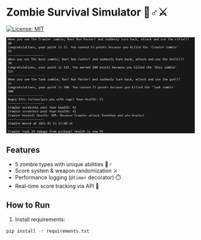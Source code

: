 # Zombie Survival Simulator 🧟♂️⚔️
[![License: MIT](https://img.shields.io/badge/License-MIT-yellow.svg)](https://opensource.org/licenses/MIT)

![Combat Screenshot](screenshots/combat-screenshot.png)

## Features
- 5 zombie types with unique abilities 🧟♂️
- Score system & weapon randomization ⚔️
- Performance logging (`@timer` decorator) ⏱️
- Real-time score tracking via API 📡

## How to Run
1. Install requirements:
```bash
pip install -r requirements.txt
